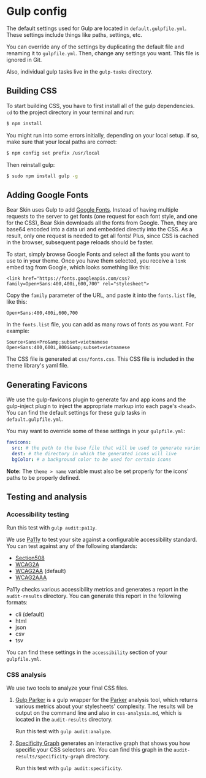 # Gulp config

The default settings used for Gulp are located in `default.gulpfile.yml`. These settings include things like paths, settings, etc.

You can override any of the settings by duplicating the default file and renaming it to `gulpfile.yml`. Then, change any settings you want. This file is ignored in Git.

Also, individual gulp tasks live in the `gulp-tasks` directory.

## Building CSS

To start building CSS, you have to first install all of the gulp dependencies. `cd` to the project directory in your terminal and run:
```sh
$ npm install
```

You might run into some errors initially, depending on your local setup. if so, make sure that your local paths are correct:
```sh
$ npm config set prefix /usr/local
```

Then reinstall gulp:
```sh
$ sudo npm install gulp -g
```

## Adding Google Fonts

Bear Skin uses Gulp to add [Google Fonts](https://fonts.google.com/). Instead of having multiple requests to the server to get fonts (one request for each font style, and one for the CSS), Bear Skin downloads all the fonts from Google. Then, they are base64 encoded into a data uri and embedded directly into the CSS. As a result, only one request is needed to get all fonts! Plus, since CSS is cached in the browser, subsequent page reloads should be faster.

To start, simply browse Google Fonts and select all the fonts you want to use to in your theme. Once you have them selected, you receive a `link` embed tag from Google, which looks something like this:

`<link href="https://fonts.googleapis.com/css?family=Open+Sans:400,400i,600,700" rel="stylesheet">`

Copy the `family` parameter of the URL, and paste it into the `fonts.list` file, like this:

`Open+Sans:400,400i,600,700`

In the `fonts.list` file, you can add as many rows of fonts as you want. For example:

```
Source+Sans+Pro&amp;subset=vietnamese
Open+Sans:400,600i,800i&amp;subset=vietnamese
```

The CSS file is generated at `css/fonts.css`. This CSS file is included in the theme library's yaml file.

## Generating Favicons

We use the gulp-favicons plugin to generate fav and app icons and the gulp-inject plugin to inject the appropriate markup into each page's `<head>`. You can find the default settings for these gulp tasks in `default.gulpfile.yml`.

You may want to override some of these settings in your `gulpfile.yml`:

```yml
favicons:
  src: # the path to the base file that will be used to generate various fav and app icons
  dest: # the directory in which the generated icons will live
  bgColor: # a background color to be used for certain icons
```

**Note:** The `theme > name` variable must also be set properly for the icons' paths to be properly defined.

## Testing and analysis

### Accessibility testing

Run this test with `gulp audit:pa11y`.

We use [Pa11y](https://github.com/pa11y/pa11y) to test your site against a configurable accessibility standard. You can test against any of the following standards:

* [Section508](https://www.section508.gov/content/learn "Learn more about Section 508 standards")
* [WCAG2A](https://www.w3.org/WAI/WCAG20/quickref/?currentsidebar=%23col_overview&levels=aa%2Caaa "Learn more about WCAG2A standards")
* [WCAG2AA](https://www.w3.org/WAI/WCAG20/quickref/?currentsidebar=%23col_overview&levels=a%2Caaa "Learn more about WCAG2AA standards") (default)
* [WCAG2AAA](https://www.w3.org/WAI/WCAG20/quickref/?currentsidebar=%23col_customize&levels=a%2Caa "Learn more about WCAG2AAA standards")

Pa11y checks various accessibility metrics and generates a report in the `audit-results` directory. You can generate this report in the following formats:

* cli (default)
* html
* json
* csv
* tsv

You can find these settings in the `accessibility` section of your `gulpfile.yml`.

### CSS analysis

We use two tools to analyze your final CSS files.

1. [Gulp Parker](https://github.com/PavelDemyanenko/gulp-parker) is a gulp wrapper for the [Parker](https://github.com/katiefenn/parker) analysis tool, which returns various metrics about your stylesheets' complexity. The results will be output on the command line and also in `css-analysis.md`, which is located in the `audit-results` directory.

   Run this test with `gulp audit:analyze`.

2. [Specificity Graph](https://github.com/pocketjoso/specificity-graph) generates an interactive graph that shows you how specific your CSS selectors are. You can find this graph in the `audit-results/specificity-graph` directory.

   Run this test with `gulp audit:specificity`.
